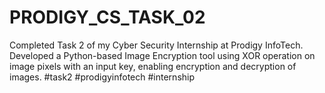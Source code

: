 # PRODIGY_CS_TASK_02
Completed Task 2 of my Cyber Security Internship at Prodigy InfoTech. Developed a Python-based Image Encryption tool using XOR operation on image pixels with an input key, enabling encryption and decryption of images. 
#task2 #prodigyinfotech #internship